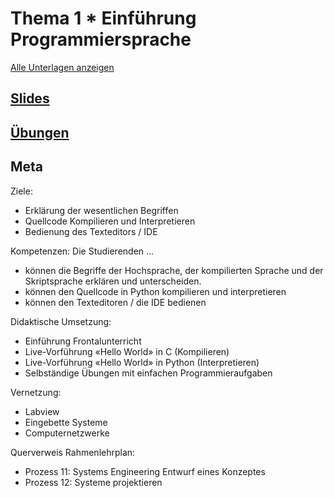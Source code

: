 # Thema 1 * Einführung Programmiersprache
[Alle Unterlagen anzeigen](https://github.com/janikvonrotz/python.casa/tree/main/topic-1)

## [Slides](slides.md)
## [Übungen](excercise.md)
## Meta

Ziele:
* Erklärung der wesentlichen Begriffen
* Quellcode Kompilieren und Interpretieren
* Bedienung des Texteditors / IDE

Kompetenzen:
Die Studierenden ...
* können die Begriffe der Hochsprache, der kompilierten Sprache und der Skriptsprache erklären und unterscheiden.
* können den Quellcode in Python kompilieren und interpretieren
* können den Texteditoren / die IDE bedienen

Didaktische Umsetzung:

* Einführung Frontalunterricht
* Live-Vorführung «Hello World» in C (Kompilieren)
* Live-Vorführung «Hello World» in Python (Interpretieren)
* Selbständige Übungen mit einfachen Programmieraufgaben

Vernetzung:
* Labview
* Eingebette Systeme
* Computernetzwerke

Querverweis Rahmenlehrplan:
* Prozess 11: Systems Engineering Entwurf eines Konzeptes
* Prozess 12: Systeme projektieren